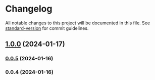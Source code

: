# Changelog

All notable changes to this project will be documented in this file. See [standard-version](https://github.com/conventional-changelog/standard-version) for commit guidelines.

## [1.0.0](https://github.com/rackowsky/viewport-calculator/compare/v0.0.5...v1.0.0) (2024-01-17)

### [0.0.5](https://github.com/rackowsky/viewport-calculator/compare/v0.0.4...v0.0.5) (2024-01-16)

### 0.0.4 (2024-01-16)
